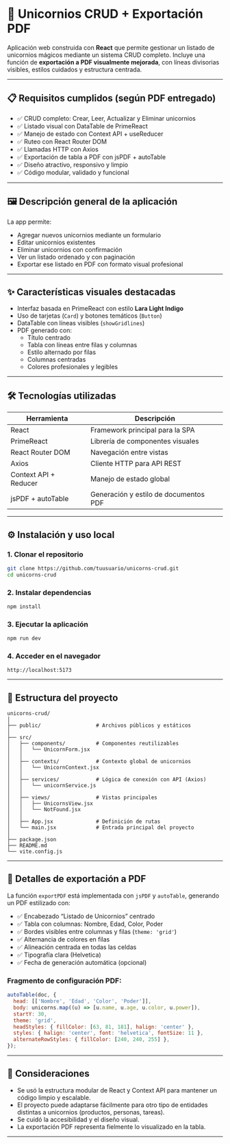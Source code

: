 # 🦄 Unicornios CRUD + Exportación PDF

Aplicación web construida con **React** que permite gestionar un listado de unicornios mágicos mediante un sistema CRUD completo. Incluye una función de **exportación a PDF visualmente mejorada**, con líneas divisorias visibles, estilos cuidados y estructura centrada.

---

## 📋 Requisitos cumplidos (según PDF entregado)

- ✅ CRUD completo: Crear, Leer, Actualizar y Eliminar unicornios
- ✅ Listado visual con DataTable de PrimeReact
- ✅ Manejo de estado con Context API + useReducer
- ✅ Ruteo con React Router DOM
- ✅ Llamadas HTTP con Axios
- ✅ Exportación de tabla a PDF con jsPDF + autoTable
- ✅ Diseño atractivo, responsivo y limpio
- ✅ Código modular, validado y funcional

---

## 🖼️ Descripción general de la aplicación

La app permite:
- Agregar nuevos unicornios mediante un formulario
- Editar unicornios existentes
- Eliminar unicornios con confirmación
- Ver un listado ordenado y con paginación
- Exportar ese listado en PDF con formato visual profesional

---

## ✨ Características visuales destacadas

- Interfaz basada en PrimeReact con estilo **Lara Light Indigo**
- Uso de tarjetas (`Card`) y botones temáticos (`Button`)
- DataTable con líneas visibles (`showGridlines`)
- PDF generado con:
  - Título centrado
  - Tabla con líneas entre filas y columnas
  - Estilo alternado por filas
  - Columnas centradas
  - Colores profesionales y legibles

---

## 🛠️ Tecnologías utilizadas

| Herramienta         | Descripción                                  |
|---------------------|----------------------------------------------|
| React               | Framework principal para la SPA              |
| PrimeReact          | Librería de componentes visuales             |
| React Router DOM    | Navegación entre vistas                      |
| Axios               | Cliente HTTP para API REST                   |
| Context API + Reducer | Manejo de estado global                    |
| jsPDF + autoTable   | Generación y estilo de documentos PDF        |

---

## ⚙️ Instalación y uso local

### 1. Clonar el repositorio
```bash
git clone https://github.com/tuusuario/unicorns-crud.git
cd unicorns-crud
```

### 2. Instalar dependencias
```bash
npm install
```

### 3. Ejecutar la aplicación
```bash
npm run dev
```

### 4. Acceder en el navegador
```
http://localhost:5173
```

---

## 📁 Estructura del proyecto

```
unicorns-crud/
│
├── public/                  # Archivos públicos y estáticos
│
├── src/
│   ├── components/          # Componentes reutilizables
│   │   └── UnicornForm.jsx
│   │
│   ├── contexts/            # Contexto global de unicornios
│   │   └── UnicornContext.jsx
│   │
│   ├── services/            # Lógica de conexión con API (Axios)
│   │   └── unicornService.js
│   │
│   ├── views/               # Vistas principales
│   │   ├── UnicornsView.jsx
│   │   └── NotFound.jsx
│   │
│   ├── App.jsx              # Definición de rutas
│   └── main.jsx             # Entrada principal del proyecto
│
├── package.json
├── README.md
└── vite.config.js
```

---

## 🧾 Detalles de exportación a PDF

La función `exportPDF` está implementada con `jsPDF` y `autoTable`, generando un PDF estilizado con:

- ✅ Encabezado “Listado de Unicornios” centrado
- ✅ Tabla con columnas: Nombre, Edad, Color, Poder
- ✅ Bordes visibles entre columnas y filas (`theme: 'grid'`)
- ✅ Alternancia de colores en filas
- ✅ Alineación centrada en todas las celdas
- ✅ Tipografía clara (Helvetica)
- ✅ Fecha de generación automática (opcional)

### Fragmento de configuración PDF:
```js
autoTable(doc, {
  head: [['Nombre', 'Edad', 'Color', 'Poder']],
  body: unicorns.map((u) => [u.name, u.age, u.color, u.power]),
  startY: 30,
  theme: 'grid',
  headStyles: { fillColor: [63, 81, 181], halign: 'center' },
  styles: { halign: 'center', font: 'helvetica', fontSize: 11 },
  alternateRowStyles: { fillColor: [240, 240, 255] },
});
```

---

## 📌 Consideraciones

- Se usó la estructura modular de React y Context API para mantener un código limpio y escalable.
- El proyecto puede adaptarse fácilmente para otro tipo de entidades distintas a unicornios (productos, personas, tareas).
- Se cuidó la accesibilidad y el diseño visual.
- La exportación PDF representa fielmente lo visualizado en la tabla.

---

